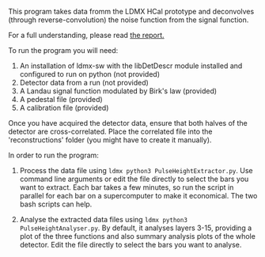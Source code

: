 This program takes data fromm the LDMX HCal prototype and deconvolves (through reverse-convolution) the noise function from the signal function.

For a full understanding, please read [the report.](https://docs.google.com/document/d/1-FgOJHY-Og2vCMAz9AdPcSCgeD4munGIvt0CJ_cmqzI/edit?usp=sharing)
 

To run the program you will need:
1. An installation of ldmx-sw with the libDetDescr module installed and configured to run on python (not provided)
2. Detector data from a run (not provided)
3. A Landau signal function modulated by Birk's law (provided)
4. A pedestal file (provided)
5. A calibration file (provided)

Once you have acquired the detector data, ensure that both halves of the detector are cross-correlated. 
Place the correlated file into the 'reconstructions' folder (you might have to create it manually).

In order to run the program:
1. Process the data file using `ldmx python3 PulseHeightExtractor.py`. Use command line arguments or edit the file directly to select the bars you want to extract. Each bar takes a few minutes, so run the script in parallel for each bar on a supercomputer to make it economical. The two bash scripts can help.

2. Analyse the extracted data files using `ldmx python3 PulseHeightAnalyser.py`. By default, it analyses layers 3-15, providing a plot of the three functions and also summary analysis plots of the whole detector. Edit the file directly to select the bars you want to analyse.





